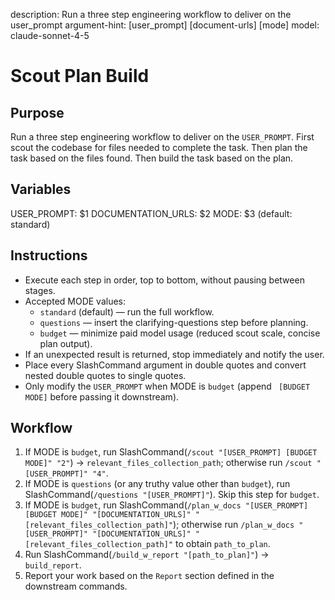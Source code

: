 description: Run a three step engineering workflow to deliver on the user_prompt
argument-hint: [user_prompt] [document-urls] [mode]
model: claude-sonnet-4-5

# Scout Plan Build

## Purpose
Run a three step engineering workflow to deliver on the `USER_PROMPT`.
First scout the codebase for files needed to complete the task.
Then plan the task based on the files found.
Then build the task based on the plan.

## Variables
USER_PROMPT: $1
DOCUMENTATION_URLS: $2
MODE: $3 (default: standard)

## Instructions
- Execute each step in order, top to bottom, without pausing between stages.
- Accepted MODE values:
  - `standard` (default) — run the full workflow.
  - `questions` — insert the clarifying-questions step before planning.
  - `budget` — minimize paid model usage (reduced scout scale, concise plan output).
- If an unexpected result is returned, stop immediately and notify the user.
- Place every SlashCommand argument in double quotes and convert nested double quotes to single quotes.
- Only modify the `USER_PROMPT` when MODE is `budget` (append ` [BUDGET MODE]` before passing it downstream).

## Workflow
1. If MODE is `budget`, run SlashCommand(`/scout "[USER_PROMPT] [BUDGET MODE]" "2"`) -> `relevant_files_collection_path`; otherwise run `/scout "[USER_PROMPT]" "4"`.
2. If MODE is `questions` (or any truthy value other than `budget`), run SlashCommand(`/questions "[USER_PROMPT]"`). Skip this step for `budget`.
3. If MODE is `budget`, run SlashCommand(`/plan_w_docs "[USER_PROMPT] [BUDGET MODE]" "[DOCUMENTATION_URLS]" "[relevant_files_collection_path]"`); otherwise run `/plan_w_docs "[USER_PROMPT]" "[DOCUMENTATION_URLS]" "[relevant_files_collection_path]"` to obtain `path_to_plan`.
4. Run SlashCommand(`/build_w_report "[path_to_plan]"`) -> `build_report`.
5. Report your work based on the `Report` section defined in the downstream commands.
